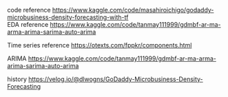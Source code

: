 code reference 
https://www.kaggle.com/code/masahiroichigo/godaddy-microbusiness-density-forecasting-with-tf
<br>
EDA reference
https://www.kaggle.com/code/tanmay111999/gdmbf-ar-ma-arma-arima-sarima-auto-arima

Time series reference
https://otexts.com/fppkr/components.html

ARIMA 
https://www.kaggle.com/code/tanmay111999/gdmbf-ar-ma-arma-arima-sarima-auto-arima

history
https://velog.io/@dlwogns/GoDaddy-Microbusiness-Density-Forecasting
